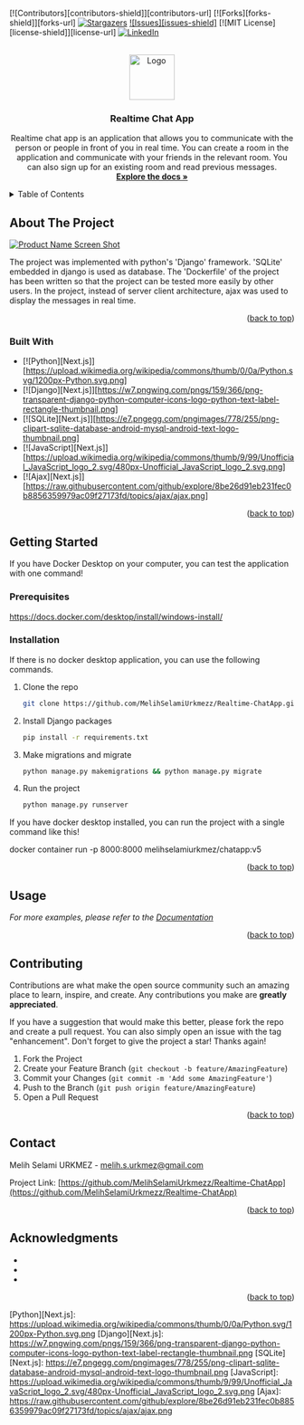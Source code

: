 [![Contributors][contributors-shield]][contributors-url]
[![Forks][forks-shield]][forks-url]
[![Stargazers][stars-shield]][stars-url]
[![Issues][issues-shield]][issues-url]
[![MIT License][license-shield]][license-url]
[![LinkedIn][linkedin-shield]][linkedin-url]



<!-- PROJECT LOGO -->
<br />
<div align="center">
  <a href="https://github.com/github_username/repo_name">
    <img src="https://t3.ftcdn.net/jpg/03/13/32/16/360_F_313321649_Sz7LZHKenwRtu3rFDbuyO28oJ7udepXw.jpg" alt="Logo" width="80" height="80">
  </a>

<h3 align="center">Realtime Chat App</h3>

  <p align="center">
    Realtime chat app is an application that allows you to communicate with the person or people in front of you in real time. You can create a room in the application and communicate with your friends in the relevant room. You can also sign up for an existing room and read previous messages.
    <br />
    <a href="https://github.com/github_username/repo_name"><strong>Explore the docs »</strong></a>
    <br />
  </p>
</div>



<!-- TABLE OF CONTENTS -->
<details>
  <summary>Table of Contents</summary>
  <ol>
    <li>
      <a href="#about-the-project">About The Project</a>
      <ul>
        <li><a href="#built-with">Built With</a></li>
      </ul>
    </li>
    <li>
      <a href="#getting-started">Getting Started</a>
      <ul>
        <li><a href="#prerequisites">Prerequisites</a></li>
        <li><a href="#installation">Installation</a></li>
      </ul>
    </li>
    <li><a href="#usage">Usage</a></li>
    <li><a href="#roadmap">Roadmap</a></li>
    <li><a href="#contributing">Contributing</a></li>
    <li><a href="#license">License</a></li>
    <li><a href="#contact">Contact</a></li>
    <li><a href="#acknowledgments">Acknowledgments</a></li>
  </ol>
</details>



<!-- ABOUT THE PROJECT -->
## About The Project

[![Product Name Screen Shot][product-screenshot]](https://example.com)

The project was implemented with python's 'Django' framework. 'SQLite' embedded in django is used as database. The 'Dockerfile' of the project has been written so that the project can be tested more easily by other users. In the project, instead of server client architecture, ajax was used to display the messages in real time.

<p align="right">(<a href="#readme-top">back to top</a>)</p>



### Built With

* [![Python][Next.js]][https://upload.wikimedia.org/wikipedia/commons/thumb/0/0a/Python.svg/1200px-Python.svg.png]
* [![Django][Next.js]][https://w7.pngwing.com/pngs/159/366/png-transparent-django-python-computer-icons-logo-python-text-label-rectangle-thumbnail.png]
* [![SQLite][Next.js]][https://e7.pngegg.com/pngimages/778/255/png-clipart-sqlite-database-android-mysql-android-text-logo-thumbnail.png]
* [![JavaScript][Next.js]][https://upload.wikimedia.org/wikipedia/commons/thumb/9/99/Unofficial_JavaScript_logo_2.svg/480px-Unofficial_JavaScript_logo_2.svg.png]
* [![Ajax][Next.js]][https://raw.githubusercontent.com/github/explore/8be26d91eb231fec0b8856359979ac09f27173fd/topics/ajax/ajax.png]

<p align="right">(<a href="#readme-top">back to top</a>)</p>



<!-- GETTING STARTED -->
## Getting Started

If you have Docker Desktop on your computer, you can test the application with one command!

### Prerequisites

https://docs.docker.com/desktop/install/windows-install/

### Installation

If there is no docker desktop application, you can use the following commands.


1. Clone the repo
   ```sh
   git clone https://github.com/MelihSelamiUrkmezz/Realtime-ChatApp.git
   ```
2. Install Django packages
   ```sh
   pip install -r requirements.txt
   ```
3. Make migrations and migrate 
   ```sh
   python manage.py makemigrations && python manage.py migrate
   ```
4. Run the project
   ```sh
   python manage.py runserver
   ```

If you have docker desktop installed, you can run the project with a single command like this!

docker container run -p 8000:8000 melihselamiurkmez/chatapp:v5

<p align="right">(<a href="#readme-top">back to top</a>)</p>



<!-- USAGE EXAMPLES -->
## Usage

_For more examples, please refer to the [Documentation](https://example.com)_

<p align="right">(<a href="#readme-top">back to top</a>)</p>





<!-- CONTRIBUTING -->
## Contributing

Contributions are what make the open source community such an amazing place to learn, inspire, and create. Any contributions you make are **greatly appreciated**.

If you have a suggestion that would make this better, please fork the repo and create a pull request. You can also simply open an issue with the tag "enhancement".
Don't forget to give the project a star! Thanks again!

1. Fork the Project
2. Create your Feature Branch (`git checkout -b feature/AmazingFeature`)
3. Commit your Changes (`git commit -m 'Add some AmazingFeature'`)
4. Push to the Branch (`git push origin feature/AmazingFeature`)
5. Open a Pull Request

<p align="right">(<a href="#readme-top">back to top</a>)</p>





<!-- CONTACT -->
## Contact

Melih Selami URKMEZ - melih.s.urkmez@gmail.com

Project Link: [https://github.com/MelihSelamiUrkmezz/Realtime-ChatApp](https://github.com/MelihSelamiUrkmezz/Realtime-ChatApp)

<p align="right">(<a href="#readme-top">back to top</a>)</p>



<!-- ACKNOWLEDGMENTS -->
## Acknowledgments

* []()
* []()
* []()

<p align="right">(<a href="#readme-top">back to top</a>)</p>



<!-- MARKDOWN LINKS & IMAGES -->
<!-- https://www.markdownguide.org/basic-syntax/#reference-style-links -->
[stars-shield]: https://img.shields.io/github/stars/MelihSelamiUrkmezz/Realtime-ChatApp.svg?style=for-the-badge
[stars-url]: https://github.com/MelihSelamiUrkmez/Realtime-ChatApp/stargazers
[issues-url]: https://github.com/MelihSelamiUrkmezz/Realtime-ChatApp/issues
[linkedin-shield]: https://img.shields.io/badge/-LinkedIn-black.svg?style=for-the-badge&logo=linkedin&colorB=555
[linkedin-url]: https://linkedin.com/in/MelihSelamiUrkmezz
[product-screenshot]: images/screenshot.png
[Python][Next.js]: https://upload.wikimedia.org/wikipedia/commons/thumb/0/0a/Python.svg/1200px-Python.svg.png
[Django][Next.js]: https://w7.pngwing.com/pngs/159/366/png-transparent-django-python-computer-icons-logo-python-text-label-rectangle-thumbnail.png
[SQLite][Next.js]: https://e7.pngegg.com/pngimages/778/255/png-clipart-sqlite-database-android-mysql-android-text-logo-thumbnail.png
[JavaScript]: https://upload.wikimedia.org/wikipedia/commons/thumb/9/99/Unofficial_JavaScript_logo_2.svg/480px-Unofficial_JavaScript_logo_2.svg.png
[Ajax]: https://raw.githubusercontent.com/github/explore/8be26d91eb231fec0b8856359979ac09f27173fd/topics/ajax/ajax.png
